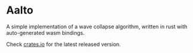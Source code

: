 # Aalto
A simple implementation of a wave collapse algorithm, written in rust with auto-generated wasm bindings.

Check [crates.io](https://crates.io/crates/aalto) for the latest released version.
